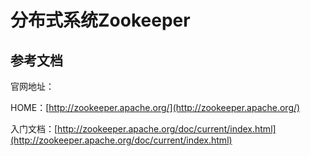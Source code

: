 # 分布式系统Zookeeper



## 参考文档

官网地址：

HOME：[http://zookeeper.apache.org/](http://zookeeper.apache.org/)

入门文档：[http://zookeeper.apache.org/doc/current/index.html](http://zookeeper.apache.org/doc/current/index.html)

